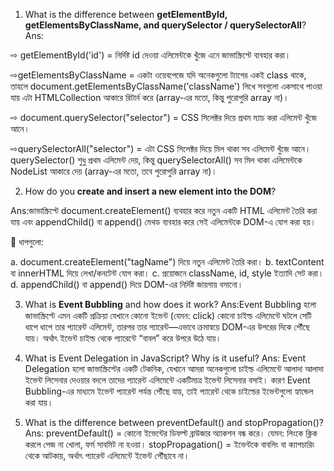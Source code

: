 1. What is the difference between **getElementById, getElementsByClassName, and querySelector / querySelectorAll**?
Ans: 

⇨ getElementById('id') = নির্দিষ্ট id দেওয়া এলিমেন্টকে খুঁজে এনে জাভাস্ক্রিপ্টে ব্যবহার করা।

⇨getElementsByClassName = একটা ওয়েবপেজে যদি অনেকগুলো ট্যাগের একই class থাকে, তাহলে document.getElementsByClassName('className') লিখে  সবগুলো একসাথে পাওয়া যায় 
এটা HTMLCollection আকারে রিটার্ন করে (array-এর মতো, কিন্তু পুরোপুরি array না)।

⇨ document.querySelector("selector") = CSS সিলেক্টর দিয়ে প্রথম ম্যাচ করা এলিমেন্ট খুঁজে আনে।

⇨querySelectorAll("selector") = এটা CSS সিলেক্টর দিয়ে মিল থাকা সব এলিমেন্ট খুঁজে আনে।
querySelector() শুধু প্রথম এলিমেন্ট দেয়, কিন্তু
querySelectorAll() সব মিল থাকা এলিমেন্টকে NodeList আকারে দেয় (array-এর মতো, তবে পুরোপুরি array না)।


2. How do you **create and insert a new element into the DOM**?

Ans:জাভাস্ক্রিপ্টে document.createElement() ব্যবহার করে নতুন একটি HTML এলিমেন্ট তৈরি করা যায় এবং appendChild() বা append() মেথড ব্যবহার করে সেই এলিমেন্টকে DOM-এ যোগ করা হয়।

🔹 ধাপগুলো:

a. document.createElement("tagName") দিয়ে নতুন এলিমেন্ট তৈরি করা।
b. textContent বা innerHTML দিয়ে লেখা/কনটেন্ট যোগ করা।
c. প্রয়োজনে className, id, style ইত্যাদি সেট করা।
d. appendChild() বা append() দিয়ে DOM-এর নির্দিষ্ট জায়গায় বসানো।

3. What is **Event Bubbling** and how does it work?
Ans:Event Bubbling হলো জাভাস্ক্রিপ্টে এমন একটি প্রক্রিয়া যেখানে কোনো ইভেন্ট (যেমন: click) কোনো চাইল্ড এলিমেন্টে ঘটলে সেটি ধাপে ধাপে তার প্যারেন্ট এলিমেন্ট, তারপর তার প্যারেন্ট—এভাবে ক্রমান্বয়ে DOM-এর উপরের দিকে পৌঁছে যায়।
অর্থাৎ ইভেন্ট চাইল্ড থেকে প্যারেন্টে “বাবল” করে উপরে উঠে যায়।

4. What is Event Delegation in JavaScript? Why is it useful?
Ans: Event Delegation হলো জাভাস্ক্রিপ্টের একটি টেকনিক, যেখানে আমরা অনেকগুলো চাইল্ড এলিমেন্টে আলাদা আলাদা ইভেন্ট লিসেনার দেওয়ার বদলে তাদের প্যারেন্ট এলিমেন্টে একটিমাত্র ইভেন্ট লিসেনার বসাই।
কারণ Event Bubbling-এর মাধ্যমে ইভেন্ট প্যারেন্ট পর্যন্ত পৌঁছে যায়, তাই প্যারেন্ট থেকে চাইল্ডের ইভেন্টগুলো হ্যান্ডেল করা যায়।


5. What is the difference between preventDefault() and stopPropagation()?
Ans:
preventDefault() = কোনো ইভেন্টের ডিফল্ট ব্রাউজার অ্যাকশন বন্ধ করে। যেমন: লিংকে ক্লিক করলে পেজ না খোলা, ফর্ম সাবমিট না হওয়া।
stopPropagation() = ইভেন্টকে বাবলিং বা ক্যাপচারিং থেকে আটকায়, অর্থাৎ প্যারেন্ট এলিমেন্টে ইভেন্ট পৌঁছাবে না।
